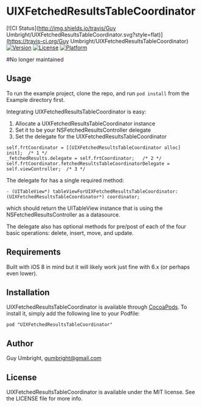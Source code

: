 # UIXFetchedResultsTableCoordinator

[![CI Status](http://img.shields.io/travis/Guy Umbright/UIXFetchedResultsTableCoordinator.svg?style=flat)](https://travis-ci.org/Guy Umbright/UIXFetchedResultsTableCoordinator)
[![Version](https://img.shields.io/cocoapods/v/UIXFetchedResultsTableCoordinator.svg?style=flat)](http://cocoadocs.org/docsets/UIXFetchedResultsTableCoordinator)
[![License](https://img.shields.io/cocoapods/l/UIXFetchedResultsTableCoordinator.svg?style=flat)](http://cocoadocs.org/docsets/UIXFetchedResultsTableCoordinator)
[![Platform](https://img.shields.io/cocoapods/p/UIXFetchedResultsTableCoordinator.svg?style=flat)](http://cocoadocs.org/docsets/UIXFetchedResultsTableCoordinator)

#No longer maintained

## Usage

To run the example project, clone the repo, and run `pod install` from the Example directory first.

Integrating UIXFetchedResultsTableCoordinator is easy:

1. Allocate a UIXFetchedResultsTableCoordinator instance
2. Set it to be your NSFetchedResultsController delegate
3. Set the delegate for the UIXFetchedResultsTableCoordinator

```
self.frtCoordinator = [[UIXFetchedResultsTableCoordinator alloc] init];  /* 1 */
_fetchedResults.delegate = self.frtCoordinator;   /* 2 */
self.frtCoordinator.fetchedResultsTableCoordinatorDelegate = self.viewController;  /* 3 */
```
The delegate for has a single required method:

```
- (UITableView*) tableViewForUIXFetchedResultsTableCoordinator:(UIXFetchedResultsTableCoordinator*) coordinator;
```
which should return the UITableView instance that is using the NSFetchedResultsController as a datasource.

The delegate also has optional methods for pre/post of each of the four basic operations: delete, insert, move, and update.

## Requirements

Built with iOS 8 in mind but it will likely work just fine with 6.x (or perhaps even lower).

## Installation

UIXFetchedResultsTableCoordinator is available through [CocoaPods](http://cocoapods.org). To install
it, simply add the following line to your Podfile:

    pod "UIXFetchedResultsTableCoordinator"

## Author

Guy Umbright, gumbright@gmail.com

## License

UIXFetchedResultsTableCoordinator is available under the MIT license. See the LICENSE file for more info.

